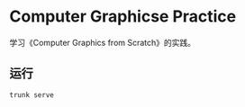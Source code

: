 # Computer Graphicse Practice
学习《Computer Graphics from Scratch》的实践。

## 运行
```shell
trunk serve
```
